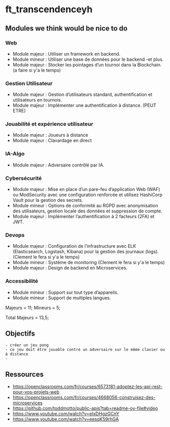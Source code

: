 # ft_transcendenceyh

## Modules we think would be nice to do

### Web
- Module majeur : Utiliser un framework en backend.
- Module mineur : Utiliser une base de données pour le backend -et plus.
- Module majeur : Stocker les pointages d’un tournoi dans la Blockchain. (a faire si y'a le temps)

### Gestion Utilisateur
- Module majeur : Gestion d’utilisateurs standard, authentification et utilisateurs en tournois.
- Module majeur : Implémenter une authentification à distance. (PEUT ETRE)

### Jouabilité et expérience utilisateur
- Module majeur : Joueurs à distance
- Module majeur : Clavardage en direct

### IA-Algo
- Module majeur : Adversaire contrôlé par IA.

### Cybersécurité
- Module majeur : Mise en place d’un pare-feu d’application Web (WAF) ou
ModSecurity avec une configuration renforcée et utilisez HashiCorp Vault pour la
gestion des secrets.
- Module mineur : Options de conformité au RGPD avec anonymisation des utilisateurs, gestion locale des données et suppression de compte.
- Module majeur : Implémenter l’authentification à 2 facteurs (2FA) et JWT.

### Devops
- Module majeur : Configuration de l’infrastructure avec ELK (Elasticsearch, Logstash, Kibana) pour la gestion des journaux (logs). (Clement le fera si y'a le temps)
- Module mineur : Système de monitoring (Clement le fera si y'a le temps)
- Module majeur : Design de backend en Microservices.

### Accessibilité
- Module mineur : Support sur tout type d’appareils.
- Module mineur : Support de multiples langues.

Majeurs = 11;
Mineurs = 5;

Total Majeurs = 13,5;

## Objectifs
	- créer un jeu pong
	- ce jeu doit être jouable contre un adversaire sur le même clavier ou à distance
	-

## Ressources
- https://openclassrooms.com/fr/courses/6573181-adoptez-les-api-rest-pour-vos-projets-web
- https://openclassrooms.com/fr/courses/4668056-construisez-des-microservices
- https://github.com/toddmotto/public-apis?tab=readme-ov-file#video
- https://www.youtube.com/watch?v=eIxDHgzGCnY
- https://www.youtube.com/watch?v=eesqK59rhGA